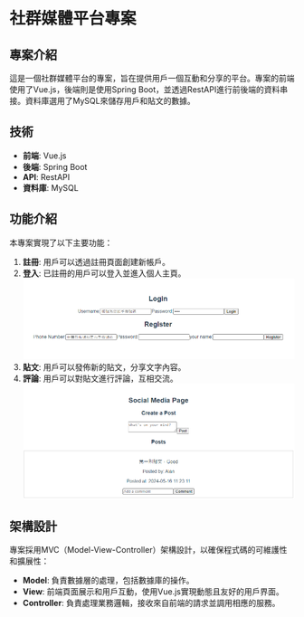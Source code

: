 # 社群媒體平台專案

## 專案介紹
這是一個社群媒體平台的專案，旨在提供用戶一個互動和分享的平台。專案的前端使用了Vue.js，後端則是使用Spring Boot，並透過RestAPI進行前後端的資料串接。資料庫選用了MySQL來儲存用戶和貼文的數據。

## 技術
- **前端**: Vue.js
- **後端**: Spring Boot
- **API**: RestAPI
- **資料庫**: MySQL

## 功能介紹
本專案實現了以下主要功能：
1. **註冊**: 用戶可以透過註冊頁面創建新帳戶。
2. **登入**: 已註冊的用戶可以登入並進入個人主頁。
  ![image](https://github.com/Alan-Cheng/social-platform/blob/main/Login_Register.png)
4. **貼文**: 用戶可以發佈新的貼文，分享文字內容。
5. **評論**: 用戶可以對貼文進行評論，互相交流。
  ![image](https://github.com/Alan-Cheng/social-platform/blob/main/Social_Page.png)

## 架構設計
專案採用MVC（Model-View-Controller）架構設計，以確保程式碼的可維護性和擴展性：
- **Model**: 負責數據層的處理，包括數據庫的操作。
- **View**: 前端頁面展示和用戶互動，使用Vue.js實現動態且友好的用戶界面。
- **Controller**: 負責處理業務邏輯，接收來自前端的請求並調用相應的服務。
